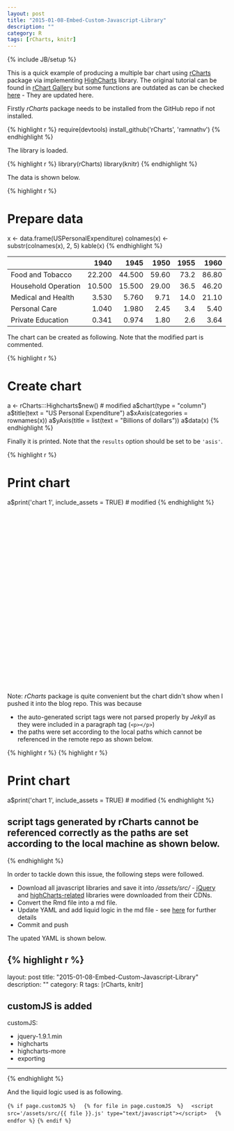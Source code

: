 ```yaml
---
layout: post
title: "2015-01-08-Embed-Custom-Javascript-Library"
description: ""
category: R
tags: [rCharts, knitr]
---
```

{% include JB/setup %}

This is a quick example of producing a multiple bar chart using [rCharts]() package via implementing [HighCharts]() library. The original tutorial can be found in [rChart Gallery](http://rcharts.io/gallery/) but some functions are outdated as can be checked [here](https://github.com/ramnathv/rCharts/issues/251) - They are updated here.

Firstly _rCharts_ package needs to be installed from the GitHub repo if not installed.


{% highlight r %}
require(devtools)
install_github('rCharts', 'ramnathv')
{% endhighlight %}

The library is loaded.


{% highlight r %}
library(rCharts)
library(knitr)
{% endhighlight %}

The data is shown below.


{% highlight r %}
# Prepare data
x <- data.frame(USPersonalExpenditure)
colnames(x) <- substr(colnames(x), 2, 5)
kable(x)
{% endhighlight %}



|                    |   1940|   1945|  1950| 1955|  1960|
|:-------------------|------:|------:|-----:|----:|-----:|
|Food and Tobacco    | 22.200| 44.500| 59.60| 73.2| 86.80|
|Household Operation | 10.500| 15.500| 29.00| 36.5| 46.20|
|Medical and Health  |  3.530|  5.760|  9.71| 14.0| 21.10|
|Personal Care       |  1.040|  1.980|  2.45|  3.4|  5.40|
|Private Education   |  0.341|  0.974|  1.80|  2.6|  3.64|

The chart can be created as following. Note that the modified part is commented.


{% highlight r %}
# Create chart
a <- rCharts:::Highcharts$new() # modified
a$chart(type = "column")
a$title(text = "US Personal Expenditure")
a$xAxis(categories = rownames(x))
a$yAxis(title = list(text = "Billions of dollars"))
a$data(x)
{% endhighlight %}

Finally it is printed. Note that the `results` option should be set to be `'asis'`.


{% highlight r %}
# Print chart
a$print('chart 1', include_assets = TRUE) # modified
{% endhighlight %}

<script type='text/javascript' src=/home/jaehyeon/R/x86_64-redhat-linux-gnu-library/3.1/rCharts/libraries/highcharts/js/jquery-1.9.1.min.js></script>
<script type='text/javascript' src=/home/jaehyeon/R/x86_64-redhat-linux-gnu-library/3.1/rCharts/libraries/highcharts/js/highcharts.js></script>
<script type='text/javascript' src=/home/jaehyeon/R/x86_64-redhat-linux-gnu-library/3.1/rCharts/libraries/highcharts/js/highcharts-more.js></script>
<script type='text/javascript' src=/home/jaehyeon/R/x86_64-redhat-linux-gnu-library/3.1/rCharts/libraries/highcharts/js/exporting.js></script> 
 <style>
  .rChart {
    display: block;
    margin-left: auto; 
    margin-right: auto;
    width: 800px;
    height: 400px;
  }  
  </style>
<div id = 'chart 1' class = 'rChart highcharts'></div>
<script type='text/javascript'>
    (function($){
        $(function () {
            var chart = new Highcharts.Chart({
 "dom": "chart 1",
"width":            800,
"height":            400,
"credits": {
 "href": null,
"text": null 
},
"exporting": {
 "enabled": false 
},
"title": {
 "text": "US Personal Expenditure" 
},
"yAxis": [
 {
 "title": {
 "text": "Billions of dollars" 
} 
} 
],
"chart": {
 "type": "column",
"renderTo": "chart 1" 
},
"xAxis": [
 {
 "categories": [ "Food and Tobacco", "Household Operation", "Medical and Health", "Personal Care", "Private Education" ] 
} 
],
"series": [
 {
 "name": "1940",
"data": [
           22.2,
          10.5,
          3.53,
          1.04,
         0.341 
] 
},
{
 "name": "1945",
"data": [
           44.5,
          15.5,
          5.76,
          1.98,
         0.974 
] 
},
{
 "name": "1950",
"data": [
           59.6,
            29,
          9.71,
          2.45,
           1.8 
] 
},
{
 "name": "1955",
"data": [
           73.2,
          36.5,
            14,
           3.4,
           2.6 
] 
},
{
 "name": "1960",
"data": [
           86.8,
          46.2,
          21.1,
           5.4,
          3.64 
] 
} 
],
"id": "chart 1" 
});
        });
    })(jQuery);
</script>

Note: _rCharts_ package is quite convenient but the chart didn't show when I pushed it into the blog repo. This was because 

- the auto-generated script tags were not parsed properly by _Jekyll_ as they were included in a paragraph tag (`<p></p>`)
- the paths were set according to the local paths which cannot be referenced in the remote repo as shown below.


{% highlight r %}
{% highlight r %}
# Print chart
a$print('chart 1', include_assets = TRUE) # modified
{% endhighlight %}

## script tags generated by rCharts cannot be referenced correctly as the paths are set according to the local machine as shown below.
<script type='text/javascript' src=/home/jaehyeon/R/x86_64-redhat-linux-gnu-library/3.1/rCharts/libraries/highcharts/js/jquery-1.9.1.min.js></script>
<script type='text/javascript' src=/home/jaehyeon/R/x86_64-redhat-linux-gnu-library/3.1/rCharts/libraries/highcharts/js/highcharts.js></script>
<script type='text/javascript' src=/home/jaehyeon/R/x86_64-redhat-linux-gnu-library/3.1/rCharts/libraries/highcharts/js/highcharts-more.js></script>
<script type='text/javascript' src=/home/jaehyeon/R/x86_64-redhat-linux-gnu-library/3.1/rCharts/libraries/highcharts/js/exporting.js></script>
{% endhighlight %}

In order to tackle down this issue, the following steps were followed.

- Download all javascript libraries and save it into */assets/src/* - [jQuery](http://code.jquery.com/jquery-1.9.1.min.js) and [highCharts-related](https://code.highcharts.com/) libraries were downloaded from their CDNs.
- Convert the Rmd file into a md file.
- Update YAML and add liquid logic in the md file - see [here](http://mattgemmell.com/page-specific-assets-with-jekyll/) for further details
- Commit and push

The upated YAML is shown below.


{% highlight r %}
---
layout: post
title: "2015-01-08-Embed-Custom-Javascript-Library"
description: ""
category: R
tags: [rCharts, knitr]
## customJS is added ##
customJS:
- jquery-1.9.1.min
- highcharts
- highcharts-more
- exporting
---
{% endhighlight %}

And the liquid logic used is as following.

`{% if page.customJS %}`
`  {% for file in page.customJS  %}`
`  <script src='/assets/src/{{ file }}.js' type="text/javascript"></script>`
`  {% endfor %}`
`{% endif %}`

